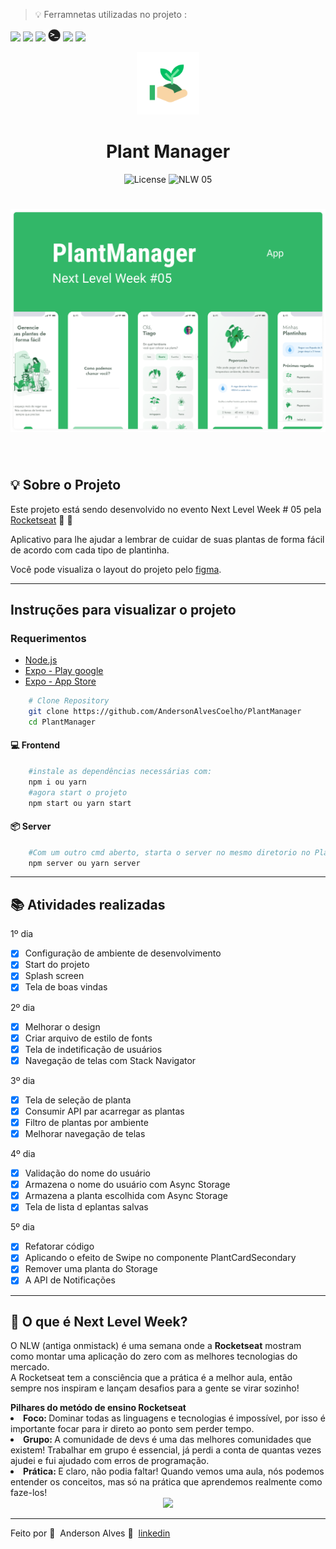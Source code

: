 > 💡 Ferramnetas utilizadas no projeto :

<code><img height="20" src="https://upload.wikimedia.org/wikipedia/commons/thumb/a/a7/React-icon.svg/1200px-React-icon.svg.png"></code>
<code><img height="20" src="https://encrypted-tbn0.gstatic.com/images?q=tbn:ANd9GcSrNOA3NJoe1jTieGFscwIvsbd0Jpm6oEE_gA&usqp=CAU"></code>
<code><img height="20" src="https://encrypted-tbn0.gstatic.com/images?q=tbn:ANd9GcSrANRUXZNigIV4AJuOJceMPbL_1MHw-ueI4Q&usqp=CAU"></code>
<code><img height="20" src="https://raw.githubusercontent.com/github/explore/80688e429a7d4ef2fca1e82350fe8e3517d3494d/topics/terminal/terminal.png"></code>
<code><img height="20" src="https://upload.wikimedia.org/wikipedia/commons/thumb/9/9a/Visual_Studio_Code_1.35_icon.svg/1024px-Visual_Studio_Code_1.35_icon.svg.png"></code>
<code><img height="20" src="https://hackagenda.com.br/wp-content/uploads/2021/03/nlw.png"></code>

<div align="center">
    <img alt="NPS" title="NPS" height="100" src="./assets/icon.png" />
<h1>Plant Manager</h1>
</div>
<p align="center">
  <img alt="License" src="https://img.shields.io/static/v1?label=license&message=MIT&color=32B768&labelColor=000000">

 <img src="https://img.shields.io/static/v1?label=NLW&message=05&color=32B768&labelColor=000000" alt="NLW 05" />
</p>

<h1 align="center">
  <img alt="Plant Manager" title="Plant Manager" src="./figma/plantmanager.png" />
</h1>

<br>

## 💡 Sobre o Projeto

Este projeto está sendo desenvolvido no evento Next Level Week # 05 pela [Rocketseat](https://rocketseat.com.br/) 🚀&nbsp;💜

Aplicativo para lhe ajudar a lembrar de cuidar de suas plantas de forma fácil de acordo com cada tipo de plantinha.

Você pode visualiza o layout do projeto pelo [figma](https://www.figma.com/file/IhQRtrOZdu3TrvkPYREzOy/PlantManager/duplicate).

---

## Instruções para visualizar o projeto

### Requerimentos

- [Node.js](https://nodejs.org/en/download/)
- [Expo - Play google](https://play.google.com/store/apps/details?id=host.exp.exponent)
- [Expo - App Store](https://apps.apple.com/br/app/expo-go/id982107779)

```bash
    # Clone Repository
    git clone https://github.com/AndersonAlvesCoelho/PlantManager
    cd PlantManager
```

#### 💻 Frontend

```bash
    #instale as dependências necessárias com:
    npm i ou yarn
    #agora start o projeto
    npm start ou yarn start
```

#### 📦 Server

```bash
    #Com um outro cmd aberto, starta o server no mesmo diretorio no PlantManager
    npm server ou yarn server
```
---

## 📚 Atividades realizadas

1º dia

- [x] Configuração de ambiente de desenvolvimento
- [x] Start do projeto
- [x] Splash screen
- [x] Tela de boas vindas

2º dia

- [x] Melhorar o design
- [x] Criar arquivo de estilo de fonts
- [x] Tela de indetificação de usuários
- [x] Navegação de telas com Stack Navigator

3º dia

- [x] Tela de seleção de planta
- [x] Consumir API par acarregar as plantas
- [x] Filtro de plantas por ambiente
- [x] Melhorar navegação de telas

4º dia

- [x] Validação do nome do usuário
- [x] Armazena o nome do usuário com Async Storage
- [x] Armazena a planta escolhida com Async Storage
- [x] Tela de lista d eplantas salvas

5º dia

- [x] Refatorar código
- [x] Aplicando o efeito de Swipe no componente PlantCardSecondary
- [x] Remover uma planta do Storage
- [x] A API de Notificações

---

## 📣 O que é Next Level Week?

<p> 
 O NLW (antiga onmistack) é uma semana onde a <strong>Rocketseat</strong> mostram como montar uma aplicação do zero com as melhores tecnologias do mercado.
<br>
A Rocketseat tem a consciência que a prática é a melhor aula, então sempre nos inspiram e lançam desafios para a gente se virar sozinho!
</p>
<strong>Pilhares do metódo de ensino Rocketseat</strong><br>
<li><strong>Foco: </strong> Dominar todas as linguagens e tecnologias é impossível, por isso é importante focar para ir direto ao ponto sem perder tempo.</li>
<li><strong>Grupo: </strong> A comunidade de devs é uma das melhores comunidades que existem! Trabalhar em grupo é essencial, já perdi a conta de quantas vezes ajudei e fui ajudado com erros de programação.</li>
<li><strong>Prática: </strong> E claro, não podia faltar! Quando vemos uma aula, nós podemos entender os conceitos, mas só na prática que aprendemos realmente como faze-los! </li>

<div align="center">
<img  src="https://www.notion.so/image/https%3A%2F%2Fs3-us-west-2.amazonaws.com%2Fsecure.notion-static.com%2F4b24bb94-c9ea-4984-a8cb-300ce4553abb%2Fnlw4-banner-github.png?table=block&id=d50c626b-7d28-4bfc-b9f0-ea2b42347e3e&spaceId=08f749ff-d06d-49a8-a488-9846e081b224&width=5120&userId=aaa75990-d584-4b7e-a045-99eb29503a22&cache=v2">
</div>

---

Feito por 💜&nbsp; Anderson Alves 👋 &nbsp;[linkedin](https://www.linkedin.com/in/anderson-alves-7b5587133/)
